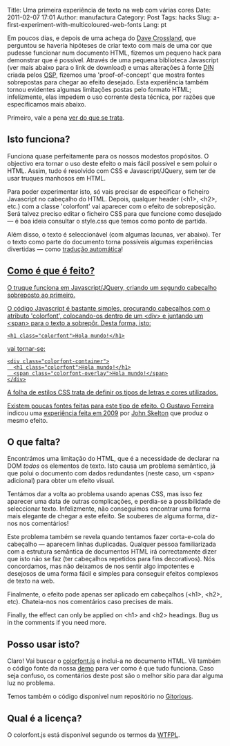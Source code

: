 Title: Uma primeira experiência de texto na web com várias cores
Date: 2011-02-07 17:01
Author: manufactura
Category: Post
Tags: hacks
Slug: a-first-experiment-with-multicoloured-web-fonts
Lang: pt

Em poucos dias, e depois de uma achega do [Dave
Crossland](http://understandingfonts.com/), que perguntou se haveria
hipóteses de criar texto com mais de uma cor que pudesse funcionar num
documento HTML, fizemos um pequeno hack para demonstrar que é possível.
Através de uma pequena biblioteca Javascript (ver mais abaixo para o
link de download) e umas alterações à fonte
[DIN](http://ospublish.constantvzw.org/foundry/osp-din/) criada pelos
[OSP](http://ospublish.constantvzw.org/), fizemos uma 'proof-of-concept'
que mostra fontes sobrepostas para chegar ao efeito desejado. Esta
experiência também tornou evidentes algumas limitações postas pelo
formato HTML; infelizmente, elas impedem o uso corrente desta técnica,
por razões que especificamos mais abaixo.

Primeiro, vale a pena [ver do que se
trata](http://manufacturaindependente.com/colorfont/).

Isto funciona?
--------------

Funciona quase perfeitamente para os nossos modestos propósitos. O
objectivo era tornar o uso deste efeito o mais fácil possível e sem
poluir o HTML. Assim, tudo é resolvido com CSS e Javascript/JQuery, sem
ter de usar truques manhosos em HTML.

Para poder experimentar isto, só vais precisar de especificar o ficheiro
Javascript no cabeçalho do HTML. Depois, qualquer header (\<h1\>,
\<h2\>, etc.) com a classe 'colorfont' vai aparecer com o efeito de
sobreposição. Será talvez preciso editar o ficheiro CSS para que
funcione como desejado — é boa ideia consultar o style.css que temos
como ponto de partida.

Além disso, o texto é seleccionável (com algumas lacunas, ver abaixo).
Ter o texto como parte do documento torna possíveis algumas experiências
divertidas — como [tradução
automática](http://translate.google.com/translate?hl=en&sl=en&tl=eu&u=http%3A%2F%2Fmanufacturaindependente.com%2Fcolorfont%2F)!<a href="http://translate.google.com/translate?hl=en&amp;sl=en&amp;tl=eu&amp;u=http%3A%2F%2Fmanufacturaindependente.com%2Fcolorfont%2F">

Como é que é feito?
-------------------

O truque funciona em Javascript/JQuery, criando um segundo cabeçalho
sobreposto ao primeiro.

O código Javascript é bastante simples, procurando cabeçalhos com o
atributo 'colorfont', colocando-os dentro de um \<div\> e juntando um
\<span\> para o texto a sobrepôr. Desta forma, isto:

    <h1 class="colorfont">Hola mundo!</h1>

vai tornar-se:

    <div class="colorfont-container">
      <h1 class="colorfont">Hola mundo!</h1>
      <span class="colorfont-overlay">Hola mundo!</span>
    </div>

A folha de estilos CSS trata de definir os tipos de letras e cores
utilizados.

Existem poucas fontes feitas para este tipo de efeito. O [Gustavo
Ferreira](http://twitter.com/hipertipo) indicou uma [experiência feita
em 2009](http://afrojet.com/brutal) por [John
Skelton](http://afrojet.com/) que produz o mesmo efeito.

O que falta?
------------

Encontrámos uma limitação do HTML, que é a necessidade de declarar na
DOM *todos* os elementos de texto. Isto causa um problema semântico, já
que polui o documento com dados redundantes (neste caso, um \<span\>
adicional) para obter um efeito visual.

Tentámos dar a volta ao problema usando apenas CSS, mas isso fez
aparecer uma data de outras complicações, e perdia-se a possibilidade de
seleccionar texto. Infelizmente, não conseguimos encontrar uma forma
mais elegante de chegar a este efeito. Se souberes de alguma forma,
diz-nos nos comentários!

Este problema também se revela quando tentamos fazer corta-e-cola do
cabeçalho — aparecem linhas duplicadas. Qualquer pessoa familiarizada
com a estrutura semântica de documentos HTML irá correctamente dizer que
isto não se faz (ter cabeçalhos repetidos para fins decorativos). Nós
concordamos, mas não deixamos de nos sentir algo impotentes e desejosos
de uma forma fácil e simples para conseguir efeitos complexos de texto
na web.

Finalmente, o efeito pode apenas ser aplicado em cabeçalhos (\<h1\>,
\<h2\>, etc). Chateia-nos nos comentários caso precises de mais.

Finally, the effect can only be applied on \<h1\> and \<h2\> headings.
Bug us in the comments if you need more.

Posso usar isto?
----------------

Claro! Vai buscar o
[colorfont.js](http://manufacturaindependente.com/colorfont/colorfont.js)
e inclui-a no documento HTML. Vê também o código fonte da nossa
[demo](http://manufacturaindependente.com/colorfont/) para ver como é
que tudo funciona. Caso seja confuso, os comentários deste post são o
melhor sítio para dar alguma luz no problema.

Temos também o código disponível num repositório no
[Gitorious](http://gitorious.org/mihacks/colorfont).

Qual é a licença?
-----------------

O colorfont.js está disponível segundo os termos da
[WTFPL](http://sam.zoy.org/wtfpl/).
